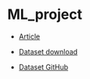 # ML_project

* [Article](https://towardsdatascience.com/gentle-introduction-to-2d-hand-pose-estimation-approach-explained-4348d6d79b11)

* [Dataset download](https://lmb.informatik.uni-freiburg.de/resources/datasets/FreihandDataset.en.html)

* [Dataset GitHub](https://github.com/lmb-freiburg/freihand)